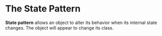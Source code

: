 # The State Pattern

**State pattern** allows an object to alter its behavior when its internal state changes. The object will appear to change its class.
